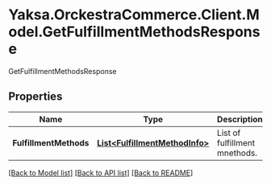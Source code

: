 # Yaksa.OrckestraCommerce.Client.Model.GetFulfillmentMethodsResponse
GetFulfillmentMethodsResponse

## Properties

Name | Type | Description | Notes
------------ | ------------- | ------------- | -------------
**FulfillmentMethods** | [**List&lt;FulfillmentMethodInfo&gt;**](FulfillmentMethodInfo.md) | List of fulfillment mnethods. | [optional] 

[[Back to Model list]](../README.md#documentation-for-models) [[Back to API list]](../README.md#documentation-for-api-endpoints) [[Back to README]](../README.md)

